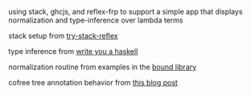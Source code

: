 using stack, ghcjs, and reflex-frp to support a simple app that displays
normalization and type-inference over lambda terms

stack setup from [try-stack-reflex](https://github.com/luigy/try-stack-reflex)

type inference from [write you a haskell](http://dev.stephendiehl.com/fun/)

normalization routine from examples in the [bound
library](https://hackage.haskell.org/package/bound)

cofree tree annotation behavior from [this blog
post](https://brianmckenna.org/blog/type_annotation_cofree)
